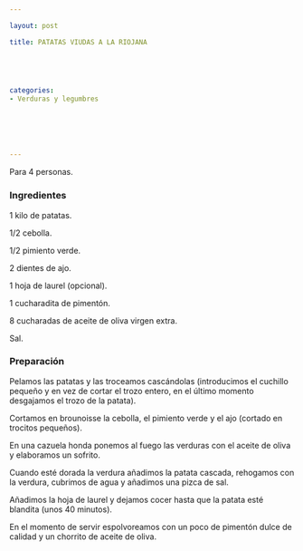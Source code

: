 ```yaml
---

layout: post

title: PATATAS VIUDAS A LA RIOJANA





categories:
- Verduras y legumbres






---
```


Para 4 personas.

<h3>Ingredientes</h3>1 kilo de patatas.

1/2 cebolla.

1/2 pimiento verde.

2 dientes de ajo.

1 hoja de laurel (opcional).

1 cucharadita de pimentón.

8 cucharadas de aceite de oliva virgen extra.

Sal.

<h3>Preparación</h3>Pelamos las patatas y las troceamos cascándolas (introducimos el cuchillo pequeño y en vez de cortar el trozo entero, en el último momento desgajamos el trozo de la patata).

Cortamos en brounoisse la cebolla, el pimiento verde y el ajo (cortado en trocitos pequeños).

En una cazuela honda ponemos al fuego las verduras con el aceite de oliva y elaboramos un sofrito.

Cuando esté dorada la verdura añadimos la patata cascada, rehogamos con la verdura, cubrimos de agua y añadimos una pizca de sal.

Añadimos la hoja de laurel y dejamos cocer hasta que la patata esté blandita (unos 40 minutos).

En el momento de servir espolvoreamos con un poco de pimentón dulce de calidad y un chorrito de aceite de oliva.
